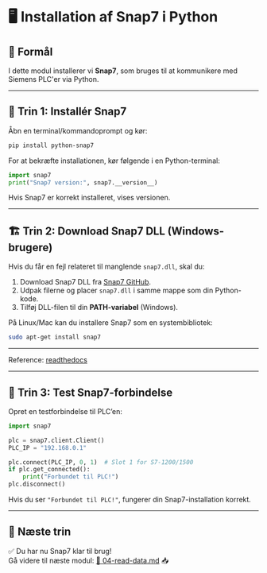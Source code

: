 # 🖥️ **Installation af Snap7 i Python**

## 📌 **Formål**
I dette modul installerer vi **Snap7**, som bruges til at kommunikere med Siemens PLC'er via Python.

---

## 🔧 **Trin 1: Installér Snap7**
Åbn en terminal/kommandoprompt og kør:

```sh
pip install python-snap7
```

For at bekræfte installationen, kør følgende i en Python-terminal:

```python
import snap7
print("Snap7 version:", snap7.__version__)
```

Hvis Snap7 er korrekt installeret, vises versionen.

---

## 🏗 **Trin 2: Download Snap7 DLL (Windows-brugere)**
Hvis du får en fejl relateret til manglende `snap7.dll`, skal du:

1. Download Snap7 DLL fra [Snap7 GitHub](https://github.com/fgsect/snap7).  
2. Udpak filerne og placer `snap7.dll` i samme mappe som din Python-kode.  
3. Tilføj DLL-filen til din **PATH-variabel** (Windows).  

På Linux/Mac kan du installere Snap7 som en systembibliotek:

```sh
sudo apt-get install snap7
```
---

Reference: [readthedocs](https://python-snap7.readthedocs.io/en/0.5/installation.html)

---

## 🔄 **Trin 3: Test Snap7-forbindelse**
Opret en testforbindelse til PLC’en:

```python
import snap7

plc = snap7.client.Client()
PLC_IP = "192.168.0.1"

plc.connect(PLC_IP, 0, 1)  # Slot 1 for S7-1200/1500
if plc.get_connected():
    print("Forbundet til PLC!")
plc.disconnect()
```

Hvis du ser `"Forbundet til PLC!"`, fungerer din Snap7-installation korrekt.

---

## 🚀 **Næste trin**
✅ Du har nu Snap7 klar til brug!  
Gå videre til næste modul: [📄 04-read-data.md](04-read-data.md) 📥
